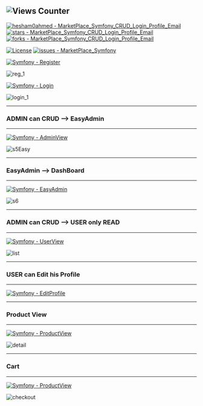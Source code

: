 ## <img src="https://views-counter.vercel.app/badge?pageId=MarketPlace_Symfony_CRUD_Login_Profile_Email%2FViews-Counter" alt="Views Counter"> ##

[![hesham0ahmed - MarketPlace_Symfony_CRUD_Login_Profile_Email](https://img.shields.io/static/v1?label=hesham0ahmed&message=MarketPlace_Symfony_CRUD_EasyAdmin_Cart_Login_Profile_Email&color=blue&logo=github)](https://github.com/hesham0ahmed/MarketPlace_Symfony_CRUD_Login_Profile_Email "Go to GitHub repo")
[![stars - MarketPlace_Symfony_CRUD_Login_Profile_Email](https://img.shields.io/github/stars/hesham0ahmed/MarketPlace_Symfony_CRUD_Login_Profile_Email?style=social)](https://github.com/hesham0ahmed/MarketPlace_Symfony_CRUD_Login_Profile_Email)
[![forks - MarketPlace_Symfony_CRUD_Login_Profile_Email](https://img.shields.io/github/forks/hesham0ahmed/MarketPlace_Symfony_CRUD_Login_Profile_Email?style=social)](https://github.com/hesham0ahmed/MarketPlace_Symfony_CRUD_Login_Profile_Email)


[![License](https://img.shields.io/badge/License-MIT-blue)](https://github.com/hesham0ahmed/MarketPlace_Symfony/blob/main/LICENSE)
[![issues - MarketPlace_Symfony](https://img.shields.io/github/issues/hesham0ahmed/MarketPlace_Symfony)](https://github.com/hesham0ahmed/MarketPlace_Symfony/issues)


[![Symfony - Register](https://img.shields.io/badge/Symfony-6.3.4-2ea44f?logo=symfony)](https://symfony.com)

![reg_1](https://github.com/hesham0ahmed/Marketplace_Symfony/assets/133360711/f687fa34-6656-4be6-85cb-c541bfc420a3)


[![Symfony - Login](https://img.shields.io/badge/Symfony-Login-2ea44f?logo=symfony)](https://symfony.com)

![login_1](https://github.com/hesham0ahmed/Marketplace_Symfony/assets/133360711/a30c9ade-d1fa-482a-828e-60fc94cc271e)


---
### ADMIN can CRUD --> EasyAdmin
---

[![Symfony - AdminView](https://img.shields.io/badge/Symfony-Admin_View-2ea44f?logo=symfony)](https://symfony.com)


![s5Easy](https://github.com/hesham0ahmed/Symfony6.3_MarketPlace_CRUD_Cart_Login_Profile_Email/assets/133360711/a9662d99-1cda-4395-8207-28e7308eab0f)



---
### EasyAdmin --> DashBoard
---

[![Symfony - EasyAdmin](https://img.shields.io/badge/Symfony-EasyAdmin_DashBoard-2ea44f?logo=symfony)](https://symfony.com)


![s6](https://github.com/hesham0ahmed/Symfony6.3_MarketPlace_CRUD_Cart_Login_Profile_Email/assets/133360711/a4929160-0c88-494e-8491-fa606d3ee36f)


---
### ADMIN can CRUD --> USER only READ
---

[![Symfony - UserView](https://img.shields.io/badge/Symfony-User_View-2ea44f?logo=symfony)](https://symfony.com)


![list](https://github.com/hesham0ahmed/Symfony6.3_MarketPlace_CRUD_Cart_Login_Profile_Email/assets/133360711/8f939f51-8233-4a88-b630-0ce5d649b32d)


---
### USER can Edit his Profile
---

[![Symfony - EditProfile](https://img.shields.io/badge/Symfony-EditProfile-2ea44f?logo=symfony)](https://symfony.com)


---
### Product View
---

[![Symfony - ProductView](https://img.shields.io/badge/Symfony-ProductView-2ea44f?logo=symfony)](https://symfony.com)


![detail](https://github.com/hesham0ahmed/Symfony6.3_MarketPlace_CRUD_Cart_Login_Profile_Email/assets/133360711/d2258c01-1bc4-4ddd-96d9-38c7c971938c)


---
### Cart
---

[![Symfony - ProductView](https://img.shields.io/badge/Symfony-Cart-2ea44f?logo=symfony)](https://symfony.com)


![checkout](https://github.com/hesham0ahmed/Symfony6.3_MarketPlace_CRUD_Cart_Login_Profile_Email/assets/133360711/272d66cf-4d67-4a66-bf94-d6ae1a3bd97a)

